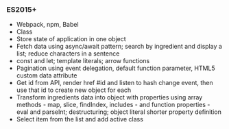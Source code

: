 ### ES2015+

+ Webpack, npm, Babel
+ Class
+ Store state of application in one object
+ Fetch data using async/await pattern; search by ingredient and display a list; reduce characters in a sentence
+ const and let; template literals; arrow functions
+ Pagination using event delegation, default function parameter, HTML5 custom data attribute
+ Get id from API, render href #id and listen to hash change event, then use that id to create new object for each
+ Transform ingredients data into object with properties using array methods - map, slice, findIndex, includes - and function properties - eval and parseInt; destructuring; object literal shorter property definition
+ Select item from the list and add active class
